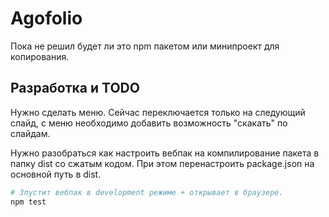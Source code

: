 # Agofolio

Пока не решил будет ли это npm пакетом или минипроект для копирования.

## Разработка и TODO

Нужно сделать меню. Сейчас переключается только на следующий слайд, с меню
необходимо добавить возможность "скакать" по слайдам.

Нужно разобраться как настроить вебпак на компилирование пакета в папку dist со
сжатым кодом. При этом перенастроить package.json на основной путь в dist.

```sh
# Зпустит вебпак в development режиме + открывает в браузере.
npm test
```
